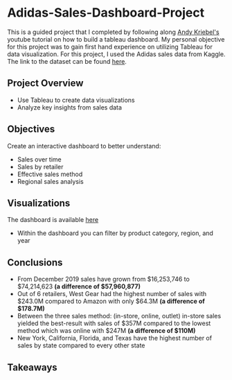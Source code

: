 # Adidas-Sales-Dashboard-Project
This is a guided project that I completed by following along [Andy Kriebel's](https://www.youtube.com/watch?v=3w4s_6r3B6A&ab_channel=AndyKriebel) youtube tutorial on how to build a tableau dashboard. My personal objective for this project was to gain first hand experience on utilizing Tableau for data visualization. For this project, I used the Adidas sales data from Kaggle. The link to the dataset can be found [here](https://www.kaggle.com/datasets/vishwas199728/adidas-sales-data).
## Project Overview
- Use Tableau to create data visualizations 
- Analyze key insights from sales data
## Objectives
Create an interactive dashboard to better understand:
- Sales over time
- Sales by retailer
- Effective sales method
- Regional sales analysis
## Visualizations
The dashboard is available [here](https://public.tableau.com/app/profile/tommy.truong/viz/AdidasSalesDashboard_16966298574710/Dashboard1)
- Within the dashboard you can filter by product category, region, and year
## Conclusions
- From December 2019 sales have grown from $16,253,746 to $74,214,623 **(a difference of $57,960,877)**
- Out of 6 retailers, West Gear had the highest number of sales with $243.0M compared to Amazon with only $64.3M **(a difference of $178.7M)**
- Between the three sales method: (in-store, online, outlet) in-store sales yielded the best-result with sales of $357M compared to the lowest method which was online with $247M **(a difference of $110M)**
- New York, California, Florida, and Texas have the highest number of sales by state compared to every other state
## Takeaways 
